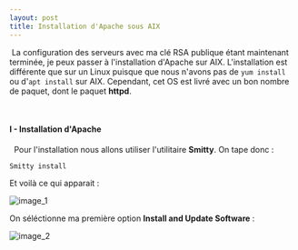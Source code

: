 ```yaml
---
layout: post
title: Installation d'Apache sous AIX
---
```


&nbsp;La configuration des serveurs avec ma clé RSA publique étant maintenant terminée, je peux passer à l'installation d'Apache sur AIX. L'installation est différente que sur un Linux puisque que nous n'avons pas de `yum install` ou d'`apt install` sur AIX. Cependant, cet OS est livré avec un bon nombre de paquet, dont le paquet __httpd__.

&nbsp;
#### I - Installation d'Apache

&nbsp;
Pour l'installation nous allons utiliser l'utilitaire __Smitty__. On tape donc :

```
Smitty install
```
Et voilà ce qui apparait :

![image_1](http://image.noelshack.com/fichiers/2019/29/5/1563522628-1.png)

On séléctionne ma première option __Install and Update Software__ :

![image_2](http://image.noelshack.com/fichiers/2019/29/5/1563522693-2.png)

